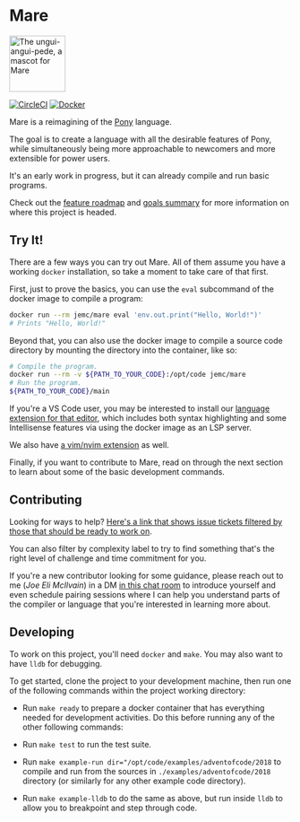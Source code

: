 # Mare

<a href="https://openclipart.org/detail/191499/horse"><img alt="The ungui-angui-pede, a mascot for Mare" src="./assets/mascot.svg" width="100px" /></a>

[![CircleCI](https://circleci.com/gh/jemc/mare.svg?style=shield)](https://circleci.com/gh/jemc/mare) [![Docker](https://img.shields.io/docker/cloud/automated/jemc/mare.svg)](https://hub.docker.com/r/jemc/mare)

Mare is a reimagining of the [Pony](https://www.ponylang.io/) language.

The goal is to create a language with all the desirable features of Pony, while simultaneously being more approachable to newcomers and more extensible for power users.

It's an early work in progress, but it can already compile and run basic programs.

Check out the [feature roadmap](./ROADMAP.md) and [goals summary](./GOALS.md) for more information on where this project is headed.

## Try It!

There are a few ways you can try out Mare. All of them assume you have a working `docker` installation, so take a moment to take care of that first.

First, just to prove the basics, you can use the `eval` subcommand of the docker image to compile a program:

```sh
docker run --rm jemc/mare eval 'env.out.print("Hello, World!")'
# Prints "Hello, World!"
```

Beyond that, you can also use the docker image to compile a source code directory by mounting the directory into the container, like so:

```sh
# Compile the program.
docker run --rm -v ${PATH_TO_YOUR_CODE}:/opt/code jemc/mare
# Run the program.
${PATH_TO_YOUR_CODE}/main
```

If you're a VS Code user, you may be interested to install our [language extension for that editor](./tooling/vscode), which includes both syntax highlighting and some Intellisense features via using the docker image as an LSP server.

We also have [a vim/nvim extension](./tooling/coc-nvim) as well.

Finally, if you want to contribute to Mare, read on through the next section to learn about some of the basic development commands.

## Contributing

Looking for ways to help? [Here's a link that shows issue tickets filtered by those that should be ready to work on](https://github.com/jemc/mare/issues?q=is%3Aissue+is%3Aopen+sort%3Aupdated-desc+-label%3ABLOCKED+-label%3A%22complexity+4%3A+scary%22).

You can also filter by complexity label to try to find something that's the right level of challenge and time commitment for you.

If you're a new contributor looking for some guidance, please reach out to me (*Joe Eli McIlvain*) in a DM [in this chat room](https://ponylang.zulipchat.com/) to introduce yourself and even schedule pairing sessions where I can help you understand parts of the compiler or language that you're interested in learning more about.

## Developing

To work on this project, you'll need `docker` and `make`. You may also want to have `lldb` for debugging.

To get started, clone the project to your development machine, then run one of the following commands within the project working directory:

- Run `make ready` to prepare a docker container that has everything needed for development activities. Do this before running any of the other following commands:

- Run `make test` to run the test suite.

- Run `make example-run dir="/opt/code/examples/adventofcode/2018` to compile and run from the sources in `./examples/adventofcode/2018` directory (or similarly for any other example code directory).

- Run `make example-lldb` to do the same as above, but run inside `lldb` to allow you to breakpoint and step through code.
